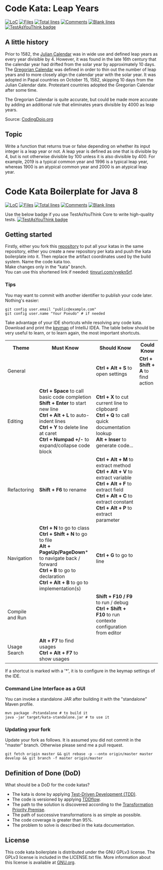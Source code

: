 # Code Kata: Leap Years

[![LoC](https://tokei.rs/b1/github/xapn/leap-years-kata?category=code)](https://github.com/xapn/leap-years-kata)
[![Files](https://tokei.rs/b1/github/xapn/leap-years-kata?category=files)](https://github.com/xapn/leap-years-kata)
[![Total lines](https://tokei.rs/b1/github/xapn/leap-years-kata?category=lines)](https://github.com/xapn/leap-years-kata)
[![Comments](https://tokei.rs/b1/github/xapn/leap-years-kata?category=comments)](https://github.com/xapn/leap-years-kata)
[![Blank lines](https://tokei.rs/b1/github/xapn/leap-years-kata?category=blanks)](https://github.com/xapn/leap-years-kata)
[![TestAsYouThink badge](https://img.shields.io/badge/Tests%20as%20first--class%20citizens%20with-TestAsYouThink-brightgreen.svg)](https://testasyouthink.org)

## A little history

Prior to 1582, the [Julian Calendar](https://en.wikipedia.org/wiki/Julian_calendar) was in wide use and defined leap years as every year divisible by 4. However, it was found in the late 16th century that the calendar year had drifted from the solar year by approximately 10 days. The [Gregorian Calendar](https://en.wikipedia.org/wiki/Gregorian_calendar) was defined in order to thin out the number of leap years and to more closely align the calendar year with the solar year. It was adopted in Papal countries on October 15, 1582, skipping 10 days from the Julian Calendar date. Protestant countries adopted the Gregorian Calendar after some time.

The Gregorian Calendar is quite accurate, but could be made more accurate by adding an additional rule that eliminates years divisible by 4000 as leap years.

Source: [CodingDojo.org](http://codingdojo.org)

## Topic

Write a function that returns true or false depending on whether its input integer is a leap year or not. A leap year is defined as one that is divisible by 4, but is not otherwise divisible by 100 unless it is also divisible by 400. For example, 2019 is a typical common year and 1996 is a typical leap year, whereas 1900 is an atypical common year and 2000 is an atypical leap year.

# Code Kata Boilerplate for Java 8

[![LoC](https://tokei.rs/b1/github/chrysocode/java-code-kata-boilerplate?category=code)](https://github.com/chrysocode/java-code-kata-boilerplate)
[![Files](https://tokei.rs/b1/github/chrysocode/java-code-kata-boilerplate?category=files)](https://github.com/chrysocode/java-code-kata-boilerplate)
[![Total lines](https://tokei.rs/b1/github/chrysocode/java-code-kata-boilerplate?category=lines)](https://github.com/chrysocode/java-code-kata-boilerplate)
[![Comments](https://tokei.rs/b1/github/chrysocode/java-code-kata-boilerplate?category=comments)](https://github.com/chrysocode/java-code-kata-boilerplate)
[![Blank lines](https://tokei.rs/b1/github/chrysocode/java-code-kata-boilerplate?category=blanks)](https://github.com/chrysocode/java-code-kata-boilerplate)

Use the below badge if you use TestAsYouThink Core to write high-quality tests.
[![TestAsYouThink badge](https://img.shields.io/badge/Tests%20as%20first--class%20citizens%20with-TestAsYouThink-brightgreen.svg)](https://testasyouthink.org)

## Getting started

Firstly, either you fork this [repository](https://github.com/chrysocode/java-code-kata-boilerplate) to put all your katas in the same repository, either you create a new repository per kata and push the kata boilerplate into it. Then replace the artifact coordinates used by the build system. Name the code kata too.  
Make changes only in the "kata" branch.  
You can use this shortened link if needed: [tinyurl.com/yyekn5rf](https://tinyurl.com/yyekn5rf).

### Tips

You may want to commit with another identifier to publish your code later. Nothing's easier:  
```
git config user.email "public@example.com"
git config user.name "Your Pseudo" # if needed
```

Take advantage of your IDE shortcuts while resolving any code kata. Download and print the [keymap](https://resources.jetbrains.com/storage/products/intellij-idea/docs/IntelliJIDEA_ReferenceCard.pdf) of IntelliJ IDEA.
The table below should be very useful to learn, or to learn again, the most important shortcuts.

<table>
    <tr>
        <th>Theme</th>
        <th>Must Know</th>
        <th>Should Know</th>
        <th>Could Know</th>
    </tr>
    <tr>
        <td>General</td>
        <td></td>
        <td>
            <b>Ctrl + Alt + S</b> to open settings<br/>
        </td>
        <td>
            <b>Ctrl + Shift + A</b> to find action<br/>
        </td>
    </tr>
    <tr>
        <td>Editing</td>
        <td>
            <b>Ctrl + Space</b> to call basic code completion<br/>
            <b>Shift + Enter</b> to start new line</br>
            <b>Ctrl + Alt + L</b> to auto-indent lines</br>
            <b>Ctrl + Y</b> to delete line at caret<br/>
            <b>Ctrl + Numpad +/-</b> to expand/collapse code block<br/>
        </td>
        <td>
            <b>Ctrl + X</b> to cut current line to clipboard<br/>
            <b>Ctrl + Q</b> to call quick documentation lookup<br/>
            <b>Alt + Inser</b> to generate code...<br/>
        </td>
        <td></td>
    </tr>
    <tr>
        <td>Refactoring</td>
        <td>
            <b>Shift + F6</b> to rename<br/>
        </td>
        <td>
            <b>Ctrl + Alt + M</b> to extract method<br/>
            <b>Ctrl + Alt + V</b> to extract variable<br/>
            <b>Ctrl + Alt + F</b> to extract field<br/>
            <b>Ctrl + Alt + C</b> to extract constant<br/>
            <b>Ctrl + Alt + P</b> to extract parameter<br/>
        </td>
        <td></td>
    </tr>
    <tr>
        <td>Navigation</td>
        <td>
            <b>Ctrl + N</b> to go to class<br/>
            <b>Ctrl + Shift + N</b> to go to file<br/>
            <b>Alt + PageUp/PageDown</b>* to navigate back / forward<br/>
            <b>Ctrl + B</b> to go to declaration<br/>
            <b>Ctrl + Alt + B</b> to go to implementation(s)<br/>
        </td>
        <td>
            <b>Ctrl + G</b> to go to line<br/>
        </td>
        <td></td>
    </tr>
    <tr>
        <td>Compile and Run</td>
        <td></td>
        <td>
            <b>Shift + F10 / F9</b> to run / debug<br/>
            <b>Ctrl + Shift + F10</b> to run contexte configuration from editor<br/>
        </td>
        <td></td>
    </tr>
    <tr>
        <td>Usage Search</td>
        <td>
            <b>Alt + F7</b> to find usages<br/>
            <b>Ctrl + Alt + F7</b> to show usages<br/>
        </td>
        <td></td>
        <td></td>
    </tr>
</table>

If a shortcut is marked with a '*', it is to configure in the keymap settings of the IDE.

### Command Line Interface as a GUI

You can invoke a standalone JAR after building it with the "standalone" Maven profile.
```
mvn package -Pstandalone # to build it
java -jar target/kata-standalone.jar # to use it
```

### Updating your fork

Update your fork as follows. It is assumed you did not commit in the "master" branch. Otherwise please send me a pull request.
```
git fetch origin master && git rebase -p --onto origin/master master develop && git branch -f master origin/master
```

## Definition of Done (DoD)

What should be a DoD for the code katas?
- The kata is done by applying [Test-Driven Development (TDD)](https://en.wikipedia.org/wiki/Test-driven_development).
- The code is versioned by applying [TDDflow](https://gearsoftesting.org/tddflow.html).
- The path to the solution is discovered according to the [Transformation Priority Premise](https://en.wikipedia.org/wiki/Transformation_Priority_Premise).
- The path of successive transformations is as simple as possible.
- The code coverage is greater than 95%.
- The problem to solve is described in the kata documentation.

## License

This code kata boilerplate is distributed under the GNU GPLv3 license. The GPLv3 license is included in the LICENSE.txt file. More information about this license is available at [GNU.org](http://www.gnu.org).
